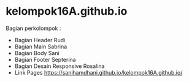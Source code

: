 # kelompok16A.github.io
Bagian perkolompok :
- Bagian Header Rudi
- Bagian Main Sabrina
- Bagian Body Sani
- Bagian Footer Septerina
- Bagian Desain Responsive Rosalina 
- Link Pages https://sanihamdhani.github.io/kelompok16A.github.io/
